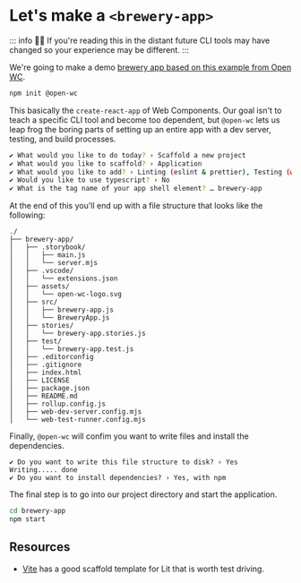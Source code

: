 # Let's make a `<brewery-app>`

::: info
🧑‍🚀 If you're reading this in the distant future CLI tools may have changed so your experience may be different. 
:::

We're going to make a demo [brewery app based on this example from Open WC](https://open-wc.org/codelabs/intermediate/lit-html.html). 

```bash
npm init @open-wc
```

This basically the `create-react-app` of Web Components. Our goal isn't to teach a specific CLI tool and become too dependent, but `@open-wc` lets us leap frog the boring parts of setting up an entire app with a dev server, testing, and build processes.

```bash
✔ What would you like to do today? › Scaffold a new project
✔ What would you like to scaffold? › Application
✔ What would you like to add? › Linting (eslint & prettier), Testing (web-test-runner), Demoing (storybook), Building (rollup)
✔ Would you like to use typescript? › No
✔ What is the tag name of your app shell element? … brewery-app
```

At the end of this you'll end up with a file structure that looks like the following:

```
./
├── brewery-app/
│   ├── .storybook/
│   │   ├── main.js
│   │   └── server.mjs
│   ├── .vscode/
│   │   └── extensions.json
│   ├── assets/
│   │   └── open-wc-logo.svg
│   ├── src/
│   │   ├── brewery-app.js
│   │   └── BreweryApp.js
│   ├── stories/
│   │   └── brewery-app.stories.js
│   ├── test/
│   │   └── brewery-app.test.js
│   ├── .editorconfig
│   ├── .gitignore
│   ├── index.html
│   ├── LICENSE
│   ├── package.json
│   ├── README.md
│   ├── rollup.config.js
│   ├── web-dev-server.config.mjs
│   └── web-test-runner.config.mjs
```

Finally, `@open-wc` will confim you want to write files and install the dependencies.

```
✔ Do you want to write this file structure to disk? › Yes
Writing..... done
✔ Do you want to install dependencies? › Yes, with npm
```

The final step is to go into our project directory and start the application.

```bash
cd brewery-app
npm start
``` 

## Resources

- [Vite](https://vitejs.dev/guide/#scaffolding-your-first-vite-project) has a good scaffold template for Lit that is worth test driving.
